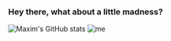 ### Hey there, what about a little madness?
![Maxim's GitHub stats](https://github-readme-stats.vercel.app/api?username=Deibrony&theme=MachineLearning&show_icons=true)
![me](https://github.com/Deibrony/Deibrony/blob/main/Joker-(%D1%84%D0%B8%D0%BB%D1%8C%D0%BC)-Pixel-Gif-Pixel-Art-Tundrarich-6719411.gif)
